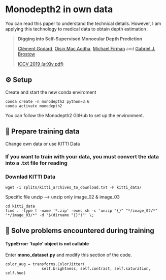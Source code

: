 # Monodepth2 in own data
You can read this paper to understand the technical details. However, I am applying this technology to medical data to obtain depth estimation .
> **Digging into Self-Supervised Monocular Depth Prediction**
>
> [Clément Godard](http://www0.cs.ucl.ac.uk/staff/C.Godard/), [Oisin Mac Aodha](http://vision.caltech.edu/~macaodha/), [Michael Firman](http://www.michaelfirman.co.uk) and [Gabriel J. Brostow](http://www0.cs.ucl.ac.uk/staff/g.brostow/)
>
> [ICCV 2019 (arXiv pdf)](https://arxiv.org/abs/1806.01260)
> 
## ⚙️ Setup
Create and start the new conda enviroment
```shell
conda create -n monodepth2 python=3.6
conda activate monodepth2
```
You can follow the Monodepth2 GitHub to set up the environment.
## 💾 Prepare training data
Change own data or use KITTI Data

### If you want to train with your data, you must convert the data into a .txt file for reading

### Downlad KITTI Data
```shell
wget -i splits/kitti_archives_to_download.txt -P kitti_data/
```

Specific file unzip --> unzip only image_02 & image_03
```shell
cd kitti_data
find . -type f -name '*.zip' -exec sh -c 'unzip "{}" "*/image_02/*" "*/image_03/*" -d "$(dirname "{}")"' \;
```
## 🔧 Solve problems encountered during training
#### TypeError: 'tuple' object is not callable
Enter **mono_dataset.py** and modify this section of the code.
```
color_aug = transforms.ColorJitter(
                self.brightness, self.contrast, self.saturation, self.hue)
```
